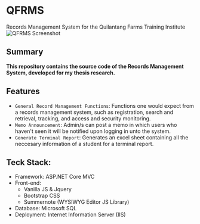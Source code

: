 # QFRMS
 Records Management System for the Quilantang Farms Training Institute
 ![QFRMS Screenshot](https://github.com/user-attachments/assets/9ddd5ead-64aa-47f6-9498-291fb7346c9c)

## Summary
**This repository contains the source code of the Records Management System, developed for my thesis research.**

## Features
- `General Record Management Functions`: Functions one would expect from a records management system, such as registration, search and retrieval, tracking, and access and security monitoring.
- `Memo Announcement`: Admin/s can post a memo in which users who haven't seen it will be notified upon logging in unto the system.
- `Generate Terminal Report`: Generates an excel sheet containing all the neccesary information of a student for a terminal report.

## Teck Stack:
- Framework: ASP.NET Core MVC
- Front-end:
  - Vanilla JS & Jquery
  - Bootstrap CSS
  - Summernote (WYSIWYG Editor JS Library)
- Database: Microsoft SQL
- Deployment: Internet Information Server (IIS)
